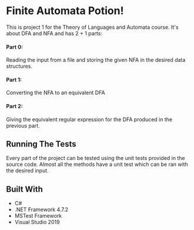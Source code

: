 # Finite Automata Potion!
This is project 1 for the Theory of Languages and Automata course. It's about DFA and NFA and has 2 + 1 parts:
#### Part 0:
Reading the input from a file and storing the given NFA in the desired data structures.
#### Part 1:
Converting the NFA to an equivalent DFA
#### Part 2:
Giving the equivalent regular expression for the DFA produced in the previous part.

## Running The Tests
Every part of the project can be tested using the unit tests provided in the source code.
Almost all the methods have a unit test which can be ran with the desired input.

## Built With
- C#
- .NET Framework 4.7.2
- MSTest Framework
- Visual Studio 2019
